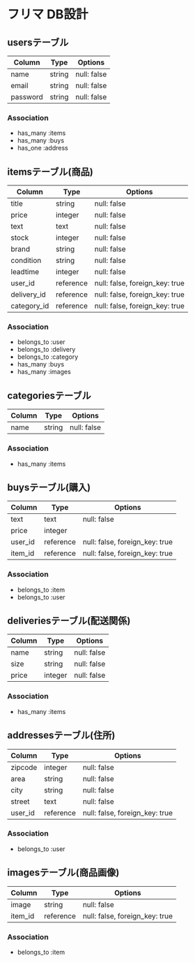 # フリマ DB設計
## usersテーブル
|Column|Type|Options|
|------|----|-------|
|name|string|null: false|
|email|string|null: false|
|password|string|null: false|
### Association
- has_many :items
- has_many :buys
- has_one :address

## itemsテーブル(商品)
|Column|Type|Options|
|------|----|-------|
|title|string|null: false|
|price|integer|null: false|
|text|text|null: false|
|stock|integer|null: false|
|brand|string|null: false|
|condition|string|null: false|
|leadtime|integer|null: false|
|user_id|reference|null: false, foreign_key: true|
|delivery_id|reference|null: false, foreign_key: true|
|category_id|reference|null: false, foreign_key: true|
### Association
- belongs_to :user
- belongs_to :delivery
- belongs_to :category
- has_many :buys
- has_many :images

## categoriesテーブル
|Column|Type|Options|
|------|----|-------|
|name|string|null: false|
### Association
- has_many :items


## buysテーブル(購入)
|Column|Type|Options|
|------|----|-------|
|text|text|null: false|
|price|integer
|user_id|reference|null: false, foreign_key: true|
|item_id|reference|null: false, foreign_key: true|
### Association
- belongs_to :item
- belongs_to :user

## deliveriesテーブル(配送関係)
|Column|Type|Options|
|------|----|-------|
|name|string|null: false|
|size|string|null: false|
|price|integer|null: false|
### Association
- has_many :items

## addressesテーブル(住所)
|Column|Type|Options|
|------|----|-------|
|zipcode|integer|null: false|
|area|string|null: false|
|city|string|null: false|
|street|text|null: false|
|user_id|reference|null: false, foreign_key: true|
### Association
- belongs_to :user

## imagesテーブル(商品画像)
|Column|Type|Options|
|------|----|-------|
|image|string|null: false|
|item_id|reference|null: false, foreign_key: true|
### Association
- belongs_to :item
